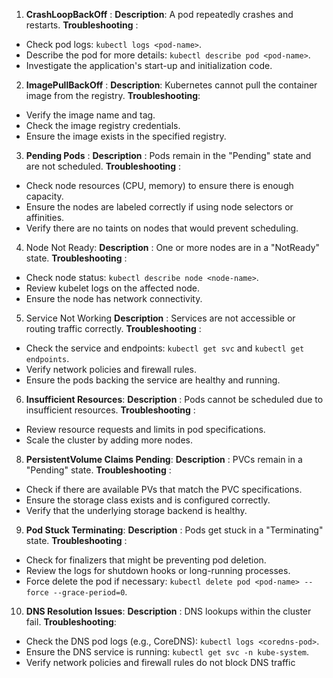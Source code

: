 1. **CrashLoopBackOff** :
**Description**: A pod repeatedly crashes and restarts.
**Troubleshooting** :
- Check pod logs: `kubectl logs <pod-name>`.
- Describe the pod for more details: `kubectl describe pod <pod-name>`.
- Investigate the application's start-up and initialization code.

2. **ImagePullBackOff** :
**Description**: Kubernetes cannot pull the container image from the registry.
**Troubleshooting**:
- Verify the image name and tag.
- Check the image registry credentials.
- Ensure the image exists in the specified registry.

3. **Pending Pods** :
**Description** : Pods remain in the "Pending" state and are not scheduled.
**Troubleshooting** :
- Check node resources (CPU, memory) to ensure there is enough capacity.
- Ensure the nodes are labeled correctly if using node selectors or affinities.
- Verify there are no taints on nodes that would prevent scheduling.

4. Node Not Ready:
**Description** : One or more nodes are in a "NotReady" state.
**Troubleshooting** :
- Check node status: `kubectl describe node <node-name>`.
- Review kubelet logs on the affected node.
- Ensure the node has network connectivity.

5. Service Not Working
**Description** : Services are not accessible or routing traffic correctly.
**Troubleshooting** :
- Check the service and endpoints: `kubectl get svc` and `kubectl get endpoints`.
- Verify network policies and firewall rules.
- Ensure the pods backing the service are healthy and running.

6. **Insufficient Resources**:
**Description** : Pods cannot be scheduled due to insufficient resources.
**Troubleshooting** :
- Review resource requests and limits in pod specifications.
- Scale the cluster by adding more nodes.

8. **PersistentVolume Claims Pending**:
**Description** : PVCs remain in a "Pending" state.
**Troubleshooting** :
- Check if there are available PVs that match the PVC specifications.
- Ensure the storage class exists and is configured correctly.
- Verify that the underlying storage backend is healthy.

9. **Pod Stuck Terminating**:
**Description** : Pods get stuck in a "Terminating" state.
**Troubleshooting** :
- Check for finalizers that might be preventing pod deletion.
- Review the logs for shutdown hooks or long-running processes.
- Force delete the pod if necessary: `kubectl delete pod <pod-name> --force --grace-period=0`.

10. **DNS Resolution Issues**:
**Description** : DNS lookups within the cluster fail.
**Troubleshooting**:
- Check the DNS pod logs (e.g., CoreDNS): `kubectl logs <coredns-pod>`.
- Ensure the DNS service is running: `kubectl get svc -n kube-system`.
- Verify network policies and firewall rules do not block DNS traffic
